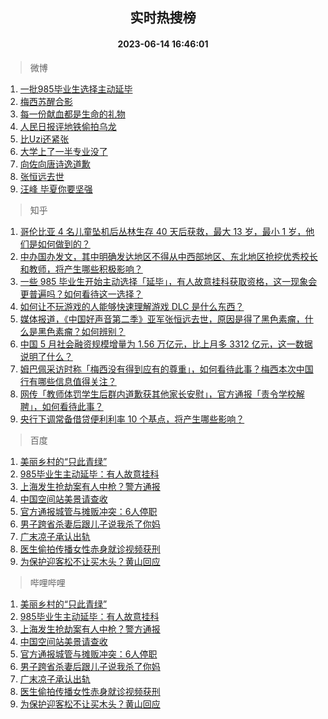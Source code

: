 <div align="center"><h2>实时热搜榜</h2><h4>2023-06-14 16:46:01</h4></div>

> 微博  

1. [一批985毕业生选择主动延毕](https://s.weibo.com/weibo?q=%23%E4%B8%80%E6%89%B9985%E6%AF%95%E4%B8%9A%E7%94%9F%E9%80%89%E6%8B%A9%E4%B8%BB%E5%8A%A8%E5%BB%B6%E6%AF%95%23&t=31&band_rank=1&Refer=top)<br />
2. [梅西苏醒合影](https://s.weibo.com/weibo?q=%E6%A2%85%E8%A5%BF%E8%8B%8F%E9%86%92%E5%90%88%E5%BD%B1&t=31&band_rank=2&Refer=top)<br />
3. [每一份献血都是生命的礼物](https://s.weibo.com/weibo?q=%23%E6%AF%8F%E4%B8%80%E4%BB%BD%E7%8C%AE%E8%A1%80%E9%83%BD%E6%98%AF%E7%94%9F%E5%91%BD%E7%9A%84%E7%A4%BC%E7%89%A9%23&t=31&band_rank=3&Refer=top)<br />
4. [人民日报评地铁偷拍乌龙](https://s.weibo.com/weibo?q=%23%E4%BA%BA%E6%B0%91%E6%97%A5%E6%8A%A5%E8%AF%84%E5%9C%B0%E9%93%81%E5%81%B7%E6%8B%8D%E4%B9%8C%E9%BE%99%23&t=31&band_rank=4&Refer=top)<br />
5. [比Uzi还紧张](https://s.weibo.com/weibo?q=%E6%AF%94Uzi%E8%BF%98%E7%B4%A7%E5%BC%A0&t=31&band_rank=5&Refer=top)<br />
6. [大学上了一半专业没了](https://s.weibo.com/weibo?q=%23%E5%A4%A7%E5%AD%A6%E4%B8%8A%E4%BA%86%E4%B8%80%E5%8D%8A%E4%B8%93%E4%B8%9A%E6%B2%A1%E4%BA%86%23&t=31&band_rank=6&Refer=top)<br />
7. [向佐向唐诗逸道歉](https://s.weibo.com/weibo?q=%23%E5%90%91%E4%BD%90%E5%90%91%E5%94%90%E8%AF%97%E9%80%B8%E9%81%93%E6%AD%89%23&t=31&band_rank=7&Refer=top)<br />
8. [张恒远去世](https://s.weibo.com/weibo?q=%23%E5%BC%A0%E6%81%92%E8%BF%9C%E5%8E%BB%E4%B8%96%23&t=31&band_rank=8&Refer=top)<br />
9. [汪峰 毕夏你要坚强](https://s.weibo.com/weibo?q=%E6%B1%AA%E5%B3%B0%20%E6%AF%95%E5%A4%8F%E4%BD%A0%E8%A6%81%E5%9D%9A%E5%BC%BA&t=31&band_rank=9&Refer=top)<br />

> 知乎  

1. [哥伦比亚 4 名儿童坠机后丛林生存 40 天后获救，最大 13 岁，最小 1 岁，他们是如何做到的？](https://www.zhihu.com/question/605847291)<br />
2. [中办国办发文，其中明确发达地区不得从中西部地区、东北地区抢挖优秀校长和教师，将产生哪些积极影响？](https://www.zhihu.com/question/606427991)<br />
3. [一些 985 毕业生开始主动选择「延毕」，有人故意挂科获取资格，这一现象会更普遍吗？如何看待这一选择？](https://www.zhihu.com/question/606541261)<br />
4. [如何让不玩游戏的人能够快速理解游戏 DLC 是什么东西？](https://www.zhihu.com/question/606170703)<br />
5. [媒体报道，《中国好声音第二季》亚军张恒远去世，原因是得了黑色素瘤，什么是黑色素瘤？如何辨别？](https://www.zhihu.com/question/606511957)<br />
6. [中国 5 月社会融资规模增量为 1.56 万亿元，比上月多 3312 亿元，这一数据说明了什么？](https://www.zhihu.com/question/606375297)<br />
7. [姆巴佩采访时称「梅西没有得到应有的尊重」，如何看待此事？梅西本次中国行有哪些信息值得关注？](https://www.zhihu.com/question/606541357)<br />
8. [网传「教师体罚学生后群内道歉获其他家长安慰」，官方通报「责令学校解聘」，如何看待此事？](https://www.zhihu.com/question/606363235)<br />
9. [央行下调常备借贷便利利率 10 个基点，将产生哪些影响？](https://www.zhihu.com/question/606450228)<br />

> 百度  

1. [美丽乡村的“只此青绿”](https://www.baidu.com/s?wd=%E7%BE%8E%E4%B8%BD%E4%B9%A1%E6%9D%91%E7%9A%84%E2%80%9C%E5%8F%AA%E6%AD%A4%E9%9D%92%E7%BB%BF%E2%80%9D&sa=fyb_news&rsv_dl=fyb_news)<br />
2. [985毕业生主动延毕：有人故意挂科](https://www.baidu.com/s?wd=985%E6%AF%95%E4%B8%9A%E7%94%9F%E4%B8%BB%E5%8A%A8%E5%BB%B6%E6%AF%95%EF%BC%9A%E6%9C%89%E4%BA%BA%E6%95%85%E6%84%8F%E6%8C%82%E7%A7%91&sa=fyb_news&rsv_dl=fyb_news)<br />
3. [上海发生抢劫案有人中枪？警方通报](https://www.baidu.com/s?wd=%E4%B8%8A%E6%B5%B7%E5%8F%91%E7%94%9F%E6%8A%A2%E5%8A%AB%E6%A1%88%E6%9C%89%E4%BA%BA%E4%B8%AD%E6%9E%AA%EF%BC%9F%E8%AD%A6%E6%96%B9%E9%80%9A%E6%8A%A5&sa=fyb_news&rsv_dl=fyb_news)<br />
4. [中国空间站美景请查收](https://www.baidu.com/s?wd=%E4%B8%AD%E5%9B%BD%E7%A9%BA%E9%97%B4%E7%AB%99%E7%BE%8E%E6%99%AF%E8%AF%B7%E6%9F%A5%E6%94%B6&sa=fyb_news&rsv_dl=fyb_news)<br />
5. [官方通报城管与摊贩冲突：6人停职](https://www.baidu.com/s?wd=%E5%AE%98%E6%96%B9%E9%80%9A%E6%8A%A5%E5%9F%8E%E7%AE%A1%E4%B8%8E%E6%91%8A%E8%B4%A9%E5%86%B2%E7%AA%81%EF%BC%9A6%E4%BA%BA%E5%81%9C%E8%81%8C&sa=fyb_news&rsv_dl=fyb_news)<br />
6. [男子跨省杀妻后跟儿子说我杀了你妈](https://www.baidu.com/s?wd=%E7%94%B7%E5%AD%90%E8%B7%A8%E7%9C%81%E6%9D%80%E5%A6%BB%E5%90%8E%E8%B7%9F%E5%84%BF%E5%AD%90%E8%AF%B4%E6%88%91%E6%9D%80%E4%BA%86%E4%BD%A0%E5%A6%88&sa=fyb_news&rsv_dl=fyb_news)<br />
7. [广末凉子承认出轨](https://www.baidu.com/s?wd=%E5%B9%BF%E6%9C%AB%E5%87%89%E5%AD%90%E6%89%BF%E8%AE%A4%E5%87%BA%E8%BD%A8&sa=fyb_news&rsv_dl=fyb_news)<br />
8. [医生偷拍传播女性赤身就诊视频获刑](https://www.baidu.com/s?wd=%E5%8C%BB%E7%94%9F%E5%81%B7%E6%8B%8D%E4%BC%A0%E6%92%AD%E5%A5%B3%E6%80%A7%E8%B5%A4%E8%BA%AB%E5%B0%B1%E8%AF%8A%E8%A7%86%E9%A2%91%E8%8E%B7%E5%88%91&sa=fyb_news&rsv_dl=fyb_news)<br />
9. [为保护迎客松不让买木头？黄山回应](https://www.baidu.com/s?wd=%E4%B8%BA%E4%BF%9D%E6%8A%A4%E8%BF%8E%E5%AE%A2%E6%9D%BE%E4%B8%8D%E8%AE%A9%E4%B9%B0%E6%9C%A8%E5%A4%B4%EF%BC%9F%E9%BB%84%E5%B1%B1%E5%9B%9E%E5%BA%94&sa=fyb_news&rsv_dl=fyb_news)<br />

> 哔哩哔哩  

1. [美丽乡村的“只此青绿”](https://www.baidu.com/s?wd=%E7%BE%8E%E4%B8%BD%E4%B9%A1%E6%9D%91%E7%9A%84%E2%80%9C%E5%8F%AA%E6%AD%A4%E9%9D%92%E7%BB%BF%E2%80%9D&sa=fyb_news&rsv_dl=fyb_news)<br />
2. [985毕业生主动延毕：有人故意挂科](https://www.baidu.com/s?wd=985%E6%AF%95%E4%B8%9A%E7%94%9F%E4%B8%BB%E5%8A%A8%E5%BB%B6%E6%AF%95%EF%BC%9A%E6%9C%89%E4%BA%BA%E6%95%85%E6%84%8F%E6%8C%82%E7%A7%91&sa=fyb_news&rsv_dl=fyb_news)<br />
3. [上海发生抢劫案有人中枪？警方通报](https://www.baidu.com/s?wd=%E4%B8%8A%E6%B5%B7%E5%8F%91%E7%94%9F%E6%8A%A2%E5%8A%AB%E6%A1%88%E6%9C%89%E4%BA%BA%E4%B8%AD%E6%9E%AA%EF%BC%9F%E8%AD%A6%E6%96%B9%E9%80%9A%E6%8A%A5&sa=fyb_news&rsv_dl=fyb_news)<br />
4. [中国空间站美景请查收](https://www.baidu.com/s?wd=%E4%B8%AD%E5%9B%BD%E7%A9%BA%E9%97%B4%E7%AB%99%E7%BE%8E%E6%99%AF%E8%AF%B7%E6%9F%A5%E6%94%B6&sa=fyb_news&rsv_dl=fyb_news)<br />
5. [官方通报城管与摊贩冲突：6人停职](https://www.baidu.com/s?wd=%E5%AE%98%E6%96%B9%E9%80%9A%E6%8A%A5%E5%9F%8E%E7%AE%A1%E4%B8%8E%E6%91%8A%E8%B4%A9%E5%86%B2%E7%AA%81%EF%BC%9A6%E4%BA%BA%E5%81%9C%E8%81%8C&sa=fyb_news&rsv_dl=fyb_news)<br />
6. [男子跨省杀妻后跟儿子说我杀了你妈](https://www.baidu.com/s?wd=%E7%94%B7%E5%AD%90%E8%B7%A8%E7%9C%81%E6%9D%80%E5%A6%BB%E5%90%8E%E8%B7%9F%E5%84%BF%E5%AD%90%E8%AF%B4%E6%88%91%E6%9D%80%E4%BA%86%E4%BD%A0%E5%A6%88&sa=fyb_news&rsv_dl=fyb_news)<br />
7. [广末凉子承认出轨](https://www.baidu.com/s?wd=%E5%B9%BF%E6%9C%AB%E5%87%89%E5%AD%90%E6%89%BF%E8%AE%A4%E5%87%BA%E8%BD%A8&sa=fyb_news&rsv_dl=fyb_news)<br />
8. [医生偷拍传播女性赤身就诊视频获刑](https://www.baidu.com/s?wd=%E5%8C%BB%E7%94%9F%E5%81%B7%E6%8B%8D%E4%BC%A0%E6%92%AD%E5%A5%B3%E6%80%A7%E8%B5%A4%E8%BA%AB%E5%B0%B1%E8%AF%8A%E8%A7%86%E9%A2%91%E8%8E%B7%E5%88%91&sa=fyb_news&rsv_dl=fyb_news)<br />
9. [为保护迎客松不让买木头？黄山回应](https://www.baidu.com/s?wd=%E4%B8%BA%E4%BF%9D%E6%8A%A4%E8%BF%8E%E5%AE%A2%E6%9D%BE%E4%B8%8D%E8%AE%A9%E4%B9%B0%E6%9C%A8%E5%A4%B4%EF%BC%9F%E9%BB%84%E5%B1%B1%E5%9B%9E%E5%BA%94&sa=fyb_news&rsv_dl=fyb_news)<br />
